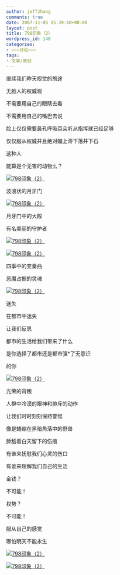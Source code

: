 ```yaml
---
author: jeffzhang
comments: true
date: 2007-11-05 15:39:10+00:00
layout: post
title: 798印象（2）
wordpress_id: 140
categories:
- ———讨论———
tags:
- 文学/原创
---
```


继续我们昨天视觉的旅途

无脸人的权威观

不需要用自己的眼睛去看

不需要用自己的嘴巴去说

脸上仅仅需要鼻孔呼吸耳朵听从指挥就已经足够

仅仅服从权威并且绝对媚上谗下落井下石

这种人

能算是个无害的动物么？

[![798印象（2）](http://simg.sinajs.cn/blog7style/images/common/sg_trans.gif)](http://photo.blog.sina.com.cn/showpic.html#blogid=57f94311010009ld&url=http://static2.photo.sina.com.cn/orignal/57f943116b68b0ee8f791)

波浪状的月牙门

[![798印象（2）](http://simg.sinajs.cn/blog7style/images/common/sg_trans.gif)](http://photo.blog.sina.com.cn/showpic.html#blogid=57f94311010009ld&url=http://static7.photo.sina.com.cn/orignal/57f943114260735b4aae6)

月牙门中的大殿

有名美丽的守护者[](http://photo.blog.sina.com.cn/showpic.html#blogid=57f94311010009ld&url=http://static8.photo.sina.com.cn/orignal/57f943113435b4cf40737)

[![798印象（2）](http://simg.sinajs.cn/blog7style/images/common/sg_trans.gif)](http://photo.blog.sina.com.cn/showpic.html#blogid=57f94311010009ld&url=http://static7.photo.sina.com.cn/orignal/57f9431144e44a1ebdfd6)

[![798印象（2）](http://simg.sinajs.cn/blog7style/images/common/sg_trans.gif)](http://photo.blog.sina.com.cn/showpic.html#blogid=57f94311010009ld&url=http://static8.photo.sina.com.cn/orignal/57f943113435b4cf40737)

四季中的变奏曲

恶魔占据的灵魂

[![798印象（2）](http://simg.sinajs.cn/blog7style/images/common/sg_trans.gif)](http://photo.blog.sina.com.cn/showpic.html#blogid=57f94311010009ld&url=http://static12.photo.sina.com.cn/orignal/57f94311313663be6432b)

迷失

在都市中迷失

让我们反思

都市的生活给我们带来了什么

是你选择了都市还是都市强*了无意识

的你

[![798印象（2）](http://simg.sinajs.cn/blog7style/images/common/sg_trans.gif)](http://photo.blog.sina.com.cn/showpic.html#blogid=57f94311010009ld&url=http://static5.photo.sina.com.cn/orignal/57f94311adcfebc9dcbb4)

光荣的背叛

人群中冷漠的眼神和排斥的动作

让我们时时刻刻保持警惕

像是蜷缩在黑暗角落中的野兽

舔舐着白天留下的伤痕

有谁来抚慰我们心灵的伤口

有谁来理解我们自己的生活

金钱？

不可能！

权势？

不可能！

服从自己的感觉

哪怕明天不能永生

[![798印象（2）](http://simg.sinajs.cn/blog7style/images/common/sg_trans.gif)](http://photo.blog.sina.com.cn/showpic.html#blogid=57f94311010009ld&url=http://static15.photo.sina.com.cn/orignal/57f9431123678af1fffce)

[![798印象（2）](http://simg.sinajs.cn/blog7style/images/common/sg_trans.gif)](http://photo.blog.sina.com.cn/showpic.html#blogid=57f94311010009ld&url=http://static16.photo.sina.com.cn/orignal/57f94311dbc1ee1b1ad0f)

[](http://photo.blog.sina.com.cn/showpic.html#blogid=57f94311010009ld&url=http://static16.photo.sina.com.cn/orignal/57f94311dbc1ee1b1ad0f)

[](http://photo.blog.sina.com.cn/showpic.html#blogid=57f94311010009ld&url=http://static12.photo.sina.com.cn/orignal/57f943115af621b075e0b)
